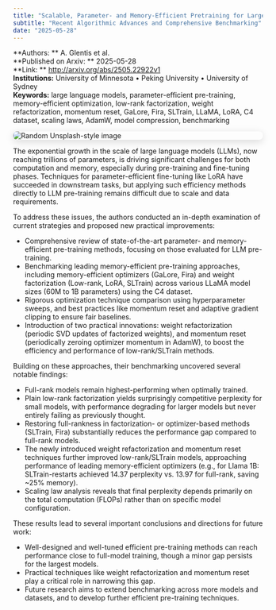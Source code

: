 ```yaml
---
title: "Scalable, Parameter- and Memory-Efficient Pretraining for Large Language Models"
subtitle: "Recent Algorithmic Advances and Comprehensive Benchmarking"
date: "2025-05-28"
---
```


**Authors: ** A. Glentis et al.<br>
**Published on Arxiv: ** 2025-05-28<br>
**Link: ** <http://arxiv.org/abs/2505.22922v1><br>
**Institutions:** University of Minnesota • Peking University • University of Sydney<br>
**Keywords:** large language models, parameter-efficient pre-training, memory-efficient optimization, low-rank factorization, weight refactorization, momentum reset, GaLore, Fira, SLTrain, LLaMA, LoRA, C4 dataset, scaling laws, AdamW, model compression, benchmarking

<!-- Change the folliwng id_value randomly between 1 and 1000 to get different random images. -->
<img src="https://picsum.photos/id/487/300/200" 
alt="Random Unsplash-style image" 
style="display: block; margin-left: auto; margin-right: auto; border-radius:8px; margin-bottom:1em; box-shadow: 0 4px 16px rgba(0,0,0,0.15);">

<!-- Context -->

The exponential growth in the scale of large language models (LLMs), now reaching trillions of parameters, is driving significant challenges for both computation and memory, especially during pre-training and fine-tuning phases. Techniques for parameter-efficient fine-tuning like LoRA have succeeded in downstream tasks, but applying such efficiency methods directly to LLM pre-training remains difficult due to scale and data requirements.

<!-- Write a sentence to link to previous part and introduce the following part:  proposed solution, approach, main contributions, etc present all of them in bullet format.  -->

To address these issues, the authors conducted an in-depth examination of current strategies and proposed new practical improvements:

- Comprehensive review of state-of-the-art parameter- and memory-efficient pre-training methods, focusing on those evaluated for LLM pre-training.
- Benchmarking leading memory-efficient pre-training approaches, including memory-efficient optimizers (GaLore, Fira) and weight factorization (Low-rank, LoRA, SLTrain) across various LLaMA model sizes (60M to 1B parameters) using the C4 dataset.
- Rigorous optimization technique comparison using hyperparameter sweeps, and best practices like momentum reset and adaptive gradient clipping to ensure fair baselines.
- Introduction of two practical innovations: weight refactorization (periodic SVD updates of factorized weights), and momentum reset (periodically zeroing optimizer momentum in AdamW), to boost the efficiency and performance of low-rank/SLTrain methods.

<!-- Write a sentence to link to previous part introduce the following part: Results and present them in bullet format -->

Building on these approaches, their benchmarking uncovered several notable findings:

- Full-rank models remain highest-performing when optimally trained.
- Plain low-rank factorization yields surprisingly competitive perplexity for small models, with performance degrading for larger models but never entirely failing as previously thought.
- Restoring full-rankness in factorization- or optimizer-based methods (SLTrain, Fira) substantially reduces the performance gap compared to full-rank models.
- The newly introduced weight refactorization and momentum reset techniques further improved low-rank/SLTrain models, approaching performance of leading memory-efficient optimizers (e.g., for Llama 1B: SLTrain-restarts achieved 14.37 perplexity vs. 13.97 for full-rank, saving ~25% memory).
- Scaling law analysis reveals that final perplexity depends primarily on the total computation (FLOPs) rather than on specific model configuration.

<!-- Write a sentence to link to the previous part present the following part: Conclusions, then prensent them as a bullet format  -->

These results lead to several important conclusions and directions for future work:

- Well-designed and well-tuned efficient pre-training methods can reach performance close to full-model training, though a minor gap persists for the largest models.
- Practical techniques like weight refactorization and momentum reset play a critical role in narrowing this gap.
- Future research aims to extend benchmarking across more models and datasets, and to develop further efficient pre-training techniques.
